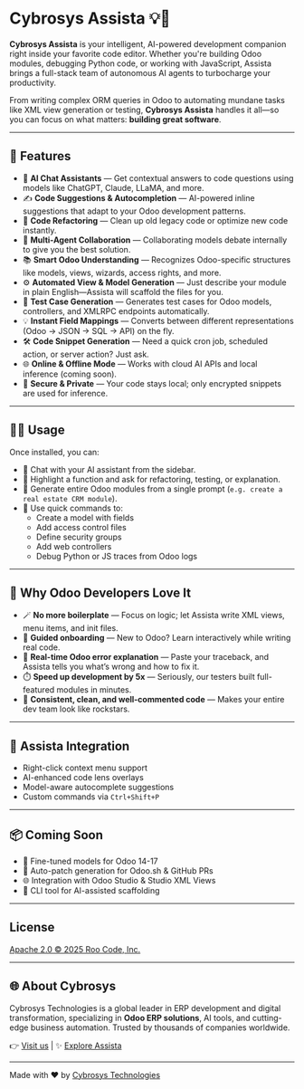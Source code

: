# Cybrosys Assista 💡🤖

**Cybrosys Assista** is your intelligent, AI-powered development companion right inside your favorite code editor. Whether you're building Odoo modules, debugging Python code, or working with JavaScript, Assista brings a full-stack team of autonomous AI agents to turbocharge your productivity.

From writing complex ORM queries in Odoo to automating mundane tasks like XML view generation or testing, **Cybrosys Assista** handles it all—so you can focus on what matters: **building great software**.

---

## 🚀 Features

- 💬 **AI Chat Assistants** — Get contextual answers to code questions using models like ChatGPT, Claude, LLaMA, and more.
- ✍️ **Code Suggestions & Autocompletion** — AI-powered inline suggestions that adapt to your Odoo development patterns.
- 🔄 **Code Refactoring** — Clean up old legacy code or optimize new code instantly.
- 🧠 **Multi-Agent Collaboration** — Collaborating models debate internally to give you the best solution.
- 📚 **Smart Odoo Understanding** — Recognizes Odoo-specific structures like models, views, wizards, access rights, and more.
- ⚙️ **Automated View & Model Generation** — Just describe your module in plain English—Assista will scaffold the files for you.
- 🧪 **Test Case Generation** — Generates test cases for Odoo models, controllers, and XMLRPC endpoints automatically.
- 💡 **Instant Field Mappings** — Converts between different representations (Odoo → JSON → SQL → API) on the fly.
- 🛠️ **Code Snippet Generation** — Need a quick cron job, scheduled action, or server action? Just ask.
- 🌐 **Online & Offline Mode** — Works with cloud AI APIs and local inference (coming soon).
- 🔐 **Secure & Private** — Your code stays local; only encrypted snippets are used for inference.

---

## 🧑‍💻 Usage

Once installed, you can:

- 💬 Chat with your AI assistant from the sidebar.
- 🎯 Highlight a function and ask for refactoring, testing, or explanation.
- 🧱 Generate entire Odoo modules from a single prompt (`e.g. create a real estate CRM module`).
- 🚀 Use quick commands to:
  - Create a model with fields
  - Add access control files
  - Define security groups
  - Add web controllers
  - Debug Python or JS traces from Odoo logs

---

## 🧠 Why Odoo Developers Love It

- 🪄 **No more boilerplate** — Focus on logic; let Assista write XML views, menu items, and init files.
- 🧭 **Guided onboarding** — New to Odoo? Learn interactively while writing real code.
- 🔄 **Real-time Odoo error explanation** — Paste your traceback, and Assista tells you what’s wrong and how to fix it.
- ⏱️ **Speed up development by 5x** — Seriously, our testers built full-featured modules in minutes.
- 🌈 **Consistent, clean, and well-commented code** — Makes your entire dev team look like rockstars.

---

## 🔧 Assista Integration

- Right-click context menu support
- AI-enhanced code lens overlays
- Model-aware autocomplete suggestions
- Custom commands via `Ctrl+Shift+P`

---

## 📦 Coming Soon

- 🧠 Fine-tuned models for Odoo 14-17
- 📎 Auto-patch generation for Odoo.sh & GitHub PRs
- 🌐 Integration with Odoo Studio & Studio XML Views
- 🧰 CLI tool for AI-assisted scaffolding

---

## License

[Apache 2.0 © 2025 Roo Code, Inc.](https://github.com/RooCodeInc/Roo-Code/blob/HEAD/LICENSE)

---

## 🌐 About Cybrosys

Cybrosys Technologies is a global leader in ERP development and digital transformation, specializing in **Odoo ERP solutions**, AI tools, and cutting-edge business automation. Trusted by thousands of companies worldwide.

👉 [Visit us](https://www.cybrosys.com) | ✨ [Explore Assista](https://github.com/CybrosysTech/Cybrosys-Assista)

---

Made with ❤️ by [Cybrosys Technologies](https://www.cybrosys.com)
